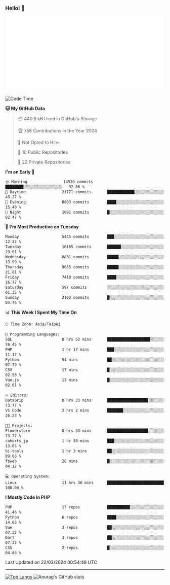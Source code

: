 ### Hello! 👋

![Metrics](/metrics.classic.svg)

<!--START_SECTION:waka-->
![Code Time](http://img.shields.io/badge/Code%20Time-1%2C259%20hrs%2037%20mins-blue)

**🐱 My GitHub Data** 

> 📦 440.6 kB Used in GitHub's Storage 
 > 
> 🏆 758 Contributions in the Year 2024
 > 
> 🚫 Not Opted to Hire
 > 
> 📜 10 Public Repositories 
 > 
> 🔑 22 Private Repositories 
 > 
**I'm an Early 🐤** 

```text
🌞 Morning                14520 commits       ████████░░░░░░░░░░░░░░░░░   32.86 % 
🌆 Daytime                21771 commits       ████████████░░░░░░░░░░░░░   49.27 % 
🌃 Evening                6803 commits        ████░░░░░░░░░░░░░░░░░░░░░   15.40 % 
🌙 Night                  1091 commits        █░░░░░░░░░░░░░░░░░░░░░░░░   02.47 % 
```
📅 **I'm Most Productive on Tuesday** 

```text
Monday                   5445 commits        ███░░░░░░░░░░░░░░░░░░░░░░   12.32 % 
Tuesday                  10165 commits       ██████░░░░░░░░░░░░░░░░░░░   23.01 % 
Wednesday                8831 commits        █████░░░░░░░░░░░░░░░░░░░░   19.99 % 
Thursday                 9635 commits        █████░░░░░░░░░░░░░░░░░░░░   21.81 % 
Friday                   7410 commits        ████░░░░░░░░░░░░░░░░░░░░░   16.77 % 
Saturday                 597 commits         ░░░░░░░░░░░░░░░░░░░░░░░░░   01.35 % 
Sunday                   2102 commits        █░░░░░░░░░░░░░░░░░░░░░░░░   04.76 % 
```


📊 **This Week I Spent My Time On** 

```text
🕑︎ Time Zone: Asia/Taipei

💬 Programming Languages: 
SQL                      8 hrs 52 mins       ███████████████████░░░░░░   76.45 % 
PHP                      1 hr 17 mins        ███░░░░░░░░░░░░░░░░░░░░░░   11.17 % 
Python                   54 mins             ██░░░░░░░░░░░░░░░░░░░░░░░   07.79 % 
CSV                      17 mins             █░░░░░░░░░░░░░░░░░░░░░░░░   02.58 % 
Vue.js                   13 mins             █░░░░░░░░░░░░░░░░░░░░░░░░   02.01 % 

🔥 Editors: 
DataGrip                 8 hrs 33 mins       ██████████████████░░░░░░░   73.77 % 
VS Code                  3 hrs 2 mins        ███████░░░░░░░░░░░░░░░░░░   26.23 % 

🐱‍💻 Projects: 
Flowerstore              8 hrs 33 mins       ██████████████████░░░░░░░   73.77 % 
cohorts_jp               1 hr 30 mins        ███░░░░░░░░░░░░░░░░░░░░░░   13.05 % 
bi-tools                 1 hr 3 mins         ██░░░░░░░░░░░░░░░░░░░░░░░   09.06 % 
fsweb                    28 mins             █░░░░░░░░░░░░░░░░░░░░░░░░   04.12 % 

💻 Operating System: 
Linux                    11 hrs 36 mins      █████████████████████████   100.00 % 
```

**I Mostly Code in PHP** 

```text
PHP                      17 repos            ██████████░░░░░░░░░░░░░░░   41.46 % 
Python                   6 repos             ████░░░░░░░░░░░░░░░░░░░░░   14.63 % 
Vue                      3 repos             ██░░░░░░░░░░░░░░░░░░░░░░░   07.32 % 
Dart                     3 repos             ██░░░░░░░░░░░░░░░░░░░░░░░   07.32 % 
CSS                      2 repos             █░░░░░░░░░░░░░░░░░░░░░░░░   04.88 % 
```




 Last Updated on 22/03/2024 00:54:49 UTC
<!--END_SECTION:waka-->

<hr>

<span style="display:inline-block">[![Top Langs](https://github-readme-stats.vercel.app/api/top-langs/?username=maureendadap&layout=compact&theme=transparent)](https://github.com/anuraghazra/github-readme-stats)</span>
<span style="display:inline-block">![Anurag's GitHub stats](https://github-readme-stats.vercel.app/api?username=maureendadap&show_icons=true&theme=transparent&count_private=true)</span>

<!--
**MaureenDadap/maureendadap** is a ✨ _special_ ✨ repository because its `README.md` (this file) appears on your GitHub profile.

Here are some ideas to get you started:

- 🔭 I’m currently working on ...
- 🌱 I’m currently learning ...
- 👯 I’m looking to collaborate on ...
- 🤔 I’m looking for help with ...
- 💬 Ask me about ...
- 📫 How to reach me: ...
- 😄 Pronouns: ...
- ⚡ Fun fact: ...
-->
